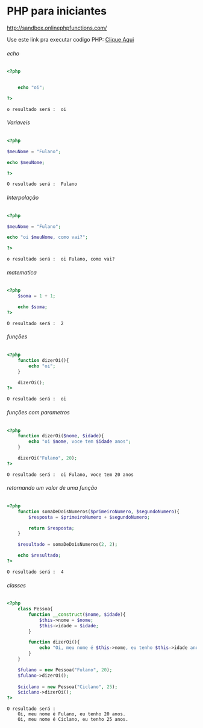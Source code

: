 # PHP para iniciantes

http://sandbox.onlinephpfunctions.com/

Use este link pra executar codigo PHP: [Clique Aqui](http://sandbox.onlinephpfunctions.com/)


###### echo
```php
<?php


    echo "oi";

?>
```
```
o resultado será :  oi
```


###### Variaveis
```php
<?php

$meuNome = "Fulano";

echo $meuNome; 

?>
```
```
O resultado será :  Fulano
```

###### Interpolação
```php
<?php

$meuNome = "Fulano";

echo "oi $meuNome, como vai?"; 

?>
```
```
o resultado será :  oi Fulano, como vai?
```

###### matematica
```php
<?php
    $soma = 1 + 1;

    echo $soma;
?>
```
```
O resultado será :  2
```


###### funçōes
```php
<?php
    function dizerOi(){
        echo "oi";
    }

    dizerOi();
?>
```
```
O resultado será :  oi
```


###### funçōes com parametros
```php
<?php
    function dizerOi($nome, $idade){
        echo "oi $nome, voce tem $idade anos";
    }

    dizerOi("Fulano", 20);
?>
```
```
O resultado será :  oi Fulano, voce tem 20 anos
```


###### retornando um valor de uma função
```php
<?php
    function somaDeDoisNumeros($primeiroNumero, $segundoNumero){
        $resposta = $primeiroNumero + $segundoNumero;

        return $resposta;
    }

    $resultado = somaDeDoisNumeros(2, 2);

    echo $resultado;
?>
```
```
O resultado será :  4
```

###### classes
```php
<?php
    class Pessoa{
        function __construct($nome, $idade){
            $this->nome = $nome;
            $this->idade = $idade;
        }

        function dizerOi(){
            echo "Oi, meu nome é $this->nome, eu tenho $this->idade anos.";
        }
    }

    $fulano = new Pessoa("Fulano", 20);
    $fulano->dizerOi();
    
    $ciclano = new Pessoa("Ciclano", 25);
    $ciclano->dizerOi();
?>
```
```
O resultado será :  
    Oi, meu nome é Fulano, eu tenho 20 anos.
    Oi, meu nome é Ciclano, eu tenho 25 anos.
```
